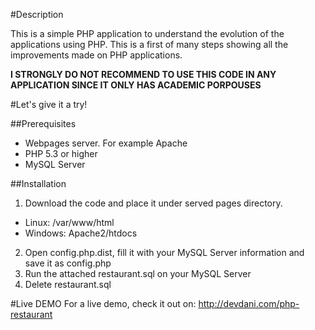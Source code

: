 #Description

This is a simple PHP application to understand the evolution of the applications using PHP. This is a first of many steps showing all the improvements made on PHP applications.

**I STRONGLY DO NOT RECOMMEND TO USE THIS CODE IN ANY APPLICATION SINCE IT ONLY HAS ACADEMIC PORPOUSES**

#Let's give it a try!

##Prerequisites
* Webpages server. For example Apache
* PHP 5.3 or higher
* MySQL Server

##Installation
1. Download the code and place it under served pages directory.
  *  Linux: /var/www/html
  *  Windows: Apache2/htdocs
2. Open config.php.dist, fill it with your MySQL Server information and save it as config.php
3. Run the attached restaurant.sql on your MySQL Server
4. Delete restaurant.sql

#Live DEMO
For a live demo, check it out on: http://devdani.com/php-restaurant
